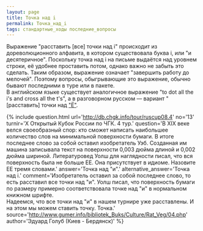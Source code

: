 ```yaml
---
layout: page
title: Точка над i
permalink: Точка_над_i
tags: стандартные_ходы последние_вопросы
---
```

Выражение "расставить [все] точки над i" происходит из дореволюционного алфавита, в котором существовала буква i, или "и десятеричное". Поскольку точка над i на письме выдаётся над уровнем строки, её удобнее проставить потом, однако важно не забыть это сделать. Таким образом, выражение означает "завершить работу до мелочей". Поэтому вопросы, обыгрывающие это выражение, обычно бывают последними в туре или в пакете.
<br>В английском языке существует аналогичное выражение "to dot all the i's and cross all the t's", а в разговорном русском — вариант "[расставить] точки над ["Ё"](../Ё_(буква)).

{% include question.html
url='http://db.chgk.info/tour/ruscup08.4'
no='13'
turnir='X Открытый Кубок России по ЧГК. 4 тур.'
question='В XIX веке велся своеобразный спор: кто сможет написать наибольшее количество слов на минимальной поверхности бумаги. В итоге последнее слово за собой оставил изобретатель Уэб. Созданная им машина записывала текст на поверхности 0,003 дюйма длиной и 0,002 дюйма шириной. Литературовед Уолш для наглядности писал, что вся поверхность была не больше ЕЕ. Она присутствует в идиоме. Назовите ЕЕ тремя словами.'
answer='Точка над "и".'
alternative_answer='Точка над i.'
comment='Изобретатель оставил за собой последнее слово, то есть расставил все точки над "и". Уолш писал, что поверхность бумаги по размеру примерно соответствовала точке над "и" в нормальном книжном шрифте. 
<br> Надеемся, что все точки над "и" в нашем турнире уже расставлены. И на этом мы можем ставить точку. Точка.'
source='http://www.gumer.info/bibliotek_Buks/Culture/Rat_Veg/04.php'
author='Эдуард Голуб (Киев - Бердянск)'
 %}


 
